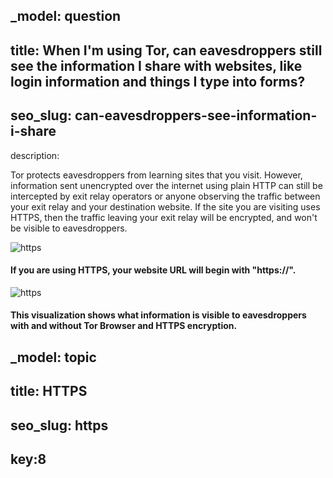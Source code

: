 _model: question
---
title: When I'm using Tor, can eavesdroppers still see the information I share with websites, like login information and things I type into forms?
---
seo_slug: can-eavesdroppers-see-information-i-share
---
description:
<p class="mb-3">Tor protects eavesdroppers from learning sites that you visit. However, information sent unencrypted over the internet using plain HTTP can still be intercepted by exit relay operators or anyone observing the traffic between your exit relay and your destination website. If the site you are visiting uses HTTPS, then the traffic leaving your exit relay will be encrypted, and won't be visible to eavesdroppers.</p>
<div class="row">
  <div class="col-md-6">
    <div class="card">
      <img class="card-img-top" src="/static/images/image2.png" alt="https">
      <div class="card-body">
        <h4 class="card-title">If you are using HTTPS, your website URL will begin with "​https://".</h4>
      </div>
    </div>
  </div>
  <div class="col-md-6">
    <div class="card">
      <img class="card-img-top" src="/static/images/image6.png" alt="https">
      <div class="card-body">
        <h4 class="card-title">This visualization shows what information is visible to eavesdroppers with and without Tor Browser and HTTPS encryption.</h4>
      </div>
    </div>
  </div>
</div>

_model: topic
---
title: HTTPS
---
seo_slug: https
---
key:8
---

